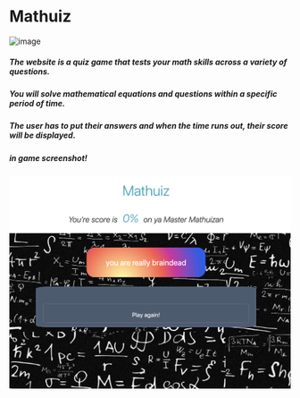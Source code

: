 # Mathuiz

![image](https://www.thesundaily.my/binrepository/768x540/0c54/768d432/none/11808/UCTK/math_532831_20190802120543.jpg)

##### The website is a quiz game that tests your math skills across a variety of questions.

##### You will solve mathematical equations and questions within a specific period of time.

##### The user has to put their answers and when the time runs out, their score will be displayed.


##### in game screenshot!

![image](https://github.com/WebAhead6/math-quiz/blob/master/Screen%20Shot%202020-07-09%20at%2011.12.08.png)

